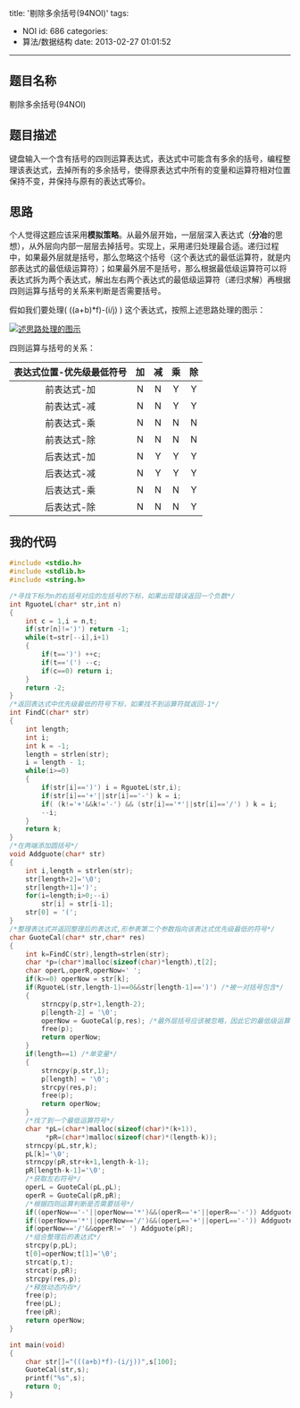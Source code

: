 title: '剔除多余括号(94NOI)'
tags:
  - NOI
id: 686
categories:
  - 算法/数据结构
date: 2013-02-27 01:01:52
---

## 题目名称

剔除多余括号(94NOI)

## 题目描述

键盘输入一个含有括号的四则运算表达式，表达式中可能含有多余的括号，编程整理该表达式，去掉所有的多余括号，使得原表达式中所有的变量和运算符相对位置保持不变，并保持与原有的表达式等价。

<!-- more -->

## 思路

个人觉得这题应该采用**模拟策略**。从最外层开始，一层层深入表达式（**分冶**的思想），从外层向内部一层层去掉括号。实现上，采用递归处理最合适。递归过程中，如果最外层就是括号，那么忽略这个括号（这个表达式的最低运算符，就是内部表达式的最低级运算符）；如果最外层不是括号，那么根据最低级运算符可以将表达式拆为两个表达式，解出左右两个表达式的最低级运算符（递归求解）再根据四则运算与括号的关系来判断是否需要括号。

假如我们要处理( ((a+b)\*f)-(i/j) ) 这个表达式，按照上述思路处理的图示：

[![述思路处理的图示](http://www.aemiot.com/wp-content/uploads/2013/02/20130227001149.jpg)](http://www.aemiot.com/wp-content/uploads/2013/02/20130227001149.jpg)

四则运算与括号的关系：

| 表达式位置-优先级最低符号 | 加    | 减    | 乘    | 除    |
|:-------------------------:|:-----:|:-----:|:-----:|:-----:|
| 前表达式-加               | N     | N     | Y     | Y     |
| 前表达式-减               | N     | N     | Y     | Y     |
| 前表达式-乘               | N     | N     | N     | N     |
| 前表达式-除               | N     | N     | N     | N     |
| 后表达式-加               | N     | Y     | Y     | Y     |
| 后表达式-减               | N     | Y     | Y     | Y     |
| 后表达式-乘               | N     | N     | N     | Y     |
| 后表达式-除               | N     | N     | N     | Y     |

## 我的代码

```cpp
#include <stdio.h>
#include <stdlib.h>
#include <string.h>

/*寻找下标为n的右括号对应的左括号的下标，如果出现错误返回一个负数*/
int RguoteL(char* str,int n)
{
    int c = 1,i = n,t;
    if(str[n]!=')') return -1;
    while(t=str[--i],i+1)
    {
        if(t==')') ++c;
        if(t=='(') --c;
        if(c==0) return i;
    }
    return -2;
}
/*返回表达式中优先级最低的符号下标，如果找不到运算符就返回-1*/
int FindC(char* str)
{
    int length;
    int i;
    int k = -1;
    length = strlen(str);
    i = length - 1;
    while(i>=0)
    {
        if(str[i]==')') i = RguoteL(str,i);
        if(str[i]=='+'||str[i]=='-') k = i;
        if( (k!='+'&&k!='-') && (str[i]=='*'||str[i]=='/') ) k = i;
        --i;
    }
    return k;
}
/*在两端添加圆括号*/
void Addguote(char* str)
{
    int i,length = strlen(str);
    str[length+2]='\0';
    str[length+1]=')';
    for(i=length;i>0;--i)
        str[i] = str[i-1];
    str[0] = '(';
}
/*整理表达式并返回整理后的表达式,形参表第二个参数指向该表达式优先级最低的符号*/
char GuoteCal(char* str,char* res)
{
    int k=FindC(str),length=strlen(str);
    char *p=(char*)malloc(sizeof(char)*length),t[2];
    char operL,operR,operNow=' ';
    if(k>=0) operNow = str[k];
    if(RguoteL(str,length-1)==0&&str[length-1]==')') /*被一对括号包含*/
    {
        strncpy(p,str+1,length-2);
        p[length-2] = '\0';
        operNow = GuoteCal(p,res); /*最外层括号应该被忽略，因此它的最低级运算符就是内部表达式的最低级运算符*/
        free(p);
        return operNow;
    }
    if(length==1) /*单变量*/
    {
        strncpy(p,str,1);
        p[length] = '\0';
        strcpy(res,p);
        free(p);
        return operNow;
    }
    /*找了到一个最低运算符号*/
    char *pL=(char*)malloc(sizeof(char)*(k+1)),
         *pR=(char*)malloc(sizeof(char)*(length-k));
    strncpy(pL,str,k);
    pL[k]='\0';
    strncpy(pR,str+k+1,length-k-1);
    pR[length-k-1]='\0';
    /*获取左右符号*/
    operL = GuoteCal(pL,pL);
    operR = GuoteCal(pR,pR);
    /*根据四则运算判断是否需要括号*/
    if((operNow=='-'||operNow=='*')&&(operR=='+'||operR=='-')) Addguote(pR);
    if((operNow=='*'||operNow=='/')&&(operL=='+'||operL=='-')) Addguote(pL);
    if(operNow=='/'&&operR!=' ') Addguote(pR);
    /*组合整理后的表达式*/
    strcpy(p,pL);
    t[0]=operNow;t[1]='\0';
    strcat(p,t);
    strcat(p,pR);
    strcpy(res,p);
    /*释放动态内存*/
    free(p);
    free(pL);
    free(pR);
    return operNow;
}

int main(void)
{
    char str[]="(((a+b)*f)-(i/j))",s[100];
    GuoteCal(str,s);
    printf("%s",s);
    return 0;
}
```